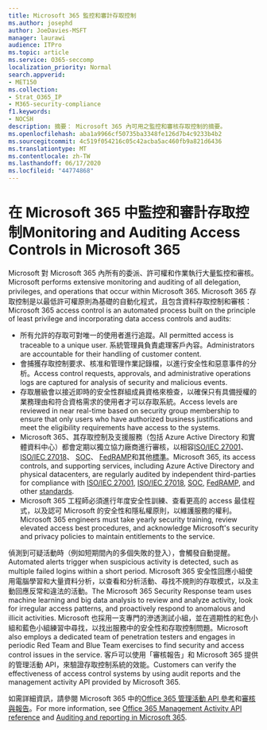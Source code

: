 ```yaml
---
title: Microsoft 365 監控和審計存取控制
ms.author: josephd
author: JoeDavies-MSFT
manager: laurawi
audience: ITPro
ms.topic: article
ms.service: O365-seccomp
localization_priority: Normal
search.appverid:
- MET150
ms.collection:
- Strat_O365_IP
- M365-security-compliance
f1.keywords:
- NOCSH
description: 摘要： Microsoft 365 內可用之監控和審核存取控制的摘要。
ms.openlocfilehash: aba1a9966cf50735ba3348fe126d7b4c9233b4b2
ms.sourcegitcommit: 4c519f054216c05c42acba5ac460fb9a821d6436
ms.translationtype: MT
ms.contentlocale: zh-TW
ms.lasthandoff: 06/17/2020
ms.locfileid: "44774868"
---
```

# <a name="monitoring-and-auditing-access-controls-in-microsoft-365"></a><span data-ttu-id="fb47a-103">在 Microsoft 365 中監控和審計存取控制</span><span class="sxs-lookup"><span data-stu-id="fb47a-103">Monitoring and Auditing Access Controls in Microsoft 365</span></span>

<span data-ttu-id="fb47a-104">Microsoft 對 Microsoft 365 內所有的委派、許可權和作業執行大量監控和審核。</span><span class="sxs-lookup"><span data-stu-id="fb47a-104">Microsoft performs extensive monitoring and auditing of all delegation, privileges, and operations that occur within Microsoft 365.</span></span> <span data-ttu-id="fb47a-105">Microsoft 365 存取控制是以最低許可權原則為基礎的自動化程式，且包含資料存取控制和審核：</span><span class="sxs-lookup"><span data-stu-id="fb47a-105">Microsoft 365 access control is an automated process built on the principle of least privilege and incorporating data access controls and audits:</span></span>

- <span data-ttu-id="fb47a-106">所有允許的存取可對唯一的使用者進行追蹤。</span><span class="sxs-lookup"><span data-stu-id="fb47a-106">All permitted access is traceable to a unique user.</span></span> <span data-ttu-id="fb47a-107">系統管理員負責處理客戶內容。</span><span class="sxs-lookup"><span data-stu-id="fb47a-107">Administrators are accountable for their handling of customer content.</span></span>
- <span data-ttu-id="fb47a-108">會捕獲存取控制要求、核准和管理作業記錄檔，以進行安全性和惡意事件的分析。</span><span class="sxs-lookup"><span data-stu-id="fb47a-108">Access control requests, approvals, and administrative operations logs are captured for analysis of security and malicious events.</span></span>
- <span data-ttu-id="fb47a-109">存取層級會以接近即時的安全性群組成員資格來檢查，以確保只有具備授權的業務理由和符合資格需求的使用者才可以存取系統。</span><span class="sxs-lookup"><span data-stu-id="fb47a-109">Access levels are reviewed in near real-time based on security group membership to ensure that only users who have authorized business justifications and meet the eligibility requirements have access to the systems.</span></span>
- <span data-ttu-id="fb47a-110">Microsoft 365、其存取控制及支援服務（包括 Azure Active Directory 和實體資料中心）都會定期以獨立協力廠商進行審核，以相容[ISO/IEC 27001](https://www.microsoft.com/TrustCenter/Compliance/iso-iec-27001)、 [ISO/IEC 27018](https://www.microsoft.com/TrustCenter/Compliance/iso-iec-27018)、 [SOC](https://www.microsoft.com/TrustCenter/Compliance/SOC)、 [FedRAMP](https://www.microsoft.com/TrustCenter/Compliance/FedRAMP)和其他[標準](https://www.microsoft.com/TrustCenter/Compliance?service=Office#Icons)。</span><span class="sxs-lookup"><span data-stu-id="fb47a-110">Microsoft 365, its access controls, and supporting services, including Azure Active Directory and physical datacenters, are regularly audited by independent third-parties for compliance with [ISO/IEC 27001](https://www.microsoft.com/TrustCenter/Compliance/iso-iec-27001), [ISO/IEC 27018](https://www.microsoft.com/TrustCenter/Compliance/iso-iec-27018), [SOC](https://www.microsoft.com/TrustCenter/Compliance/SOC), [FedRAMP](https://www.microsoft.com/TrustCenter/Compliance/FedRAMP), and other [standards](https://www.microsoft.com/TrustCenter/Compliance?service=Office#Icons).</span></span>
- <span data-ttu-id="fb47a-111">Microsoft 365 工程師必須進行年度安全性訓練、查看更高的 access 最佳程式，以及認可 Microsoft 的安全性和隱私權原則，以維護服務的權利。</span><span class="sxs-lookup"><span data-stu-id="fb47a-111">Microsoft 365 engineers must take yearly security training, review elevated access best procedures, and acknowledge Microsoft's security and privacy policies to maintain entitlements to the service.</span></span>

<span data-ttu-id="fb47a-112">偵測到可疑活動時（例如短期間內的多個失敗的登入），會觸發自動提醒。</span><span class="sxs-lookup"><span data-stu-id="fb47a-112">Automated alerts trigger when suspicious activity is detected, such as multiple failed logins within a short period.</span></span> <span data-ttu-id="fb47a-113">Microsoft 365 安全性回應小組使用電腦學習和大量資料分析，以查看和分析活動、尋找不規則的存取模式，以及主動回應反常和違法的活動。</span><span class="sxs-lookup"><span data-stu-id="fb47a-113">The Microsoft 365 Security Response team uses machine learning and big data analysis to review and analyze activity, look for irregular access patterns, and proactively respond to anomalous and illicit activities.</span></span> <span data-ttu-id="fb47a-114">Microsoft 也採用一支專門的滲透測試小組，並在週期性的紅色小組和藍色小組練習中尋找，以找出服務中的安全性和存取控制問題。</span><span class="sxs-lookup"><span data-stu-id="fb47a-114">Microsoft also employs a dedicated team of penetration testers and engages in periodic Red Team and Blue Team exercises to find security and access control issues in the service.</span></span> <span data-ttu-id="fb47a-115">客戶可以使用「審核報告」和 Microsoft 365 提供的管理活動 API，來驗證存取控制系統的效能。</span><span class="sxs-lookup"><span data-stu-id="fb47a-115">Customers can verify the effectiveness of access control systems by using audit reports and the management activity API provided by Microsoft 365.</span></span>

<span data-ttu-id="fb47a-116">如需詳細資訊，請參閱 Microsoft 365 中的[Office 365 管理活動 API 參考](https://docs.microsoft.com/office/office-365-management-api/office-365-management-activity-api-reference)和[審核與報告](office-365-auditing-and-reporting-overview.md)。</span><span class="sxs-lookup"><span data-stu-id="fb47a-116">For more information, see [Office 365 Management Activity API reference](https://docs.microsoft.com/office/office-365-management-api/office-365-management-activity-api-reference) and [Auditing and reporting in Microsoft 365](office-365-auditing-and-reporting-overview.md).</span></span>
